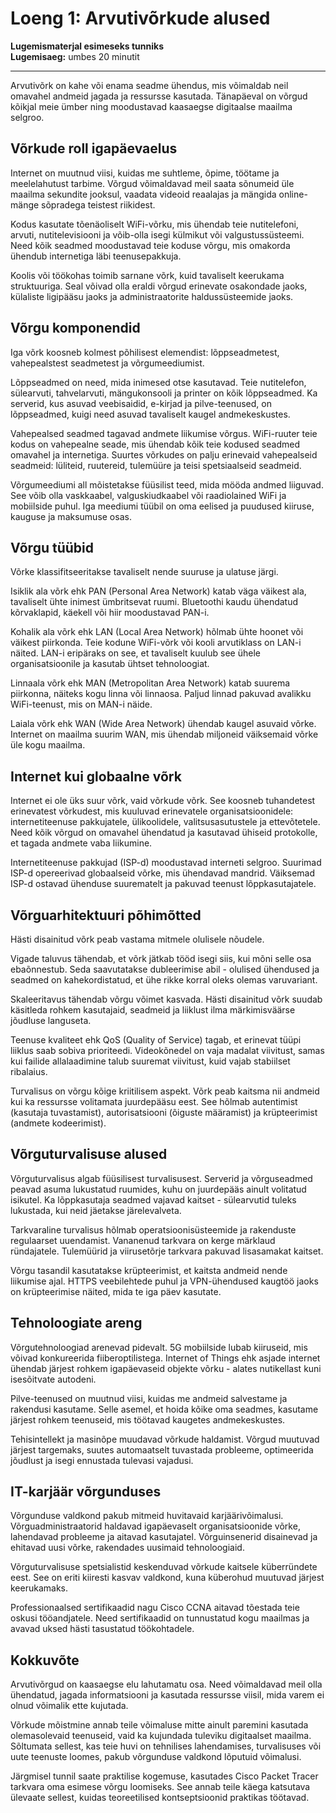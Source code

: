 # Loeng 1: Arvutivõrkude alused

**Lugemismaterjal esimeseks tunniks**  
**Lugemisaeg:** umbes 20 minutit

---

Arvutivõrk on kahe või enama seadme ühendus, mis võimaldab neil omavahel andmeid jagada ja ressursse kasutada. Tänapäeval on võrgud kõikjal meie ümber ning moodustavad kaasaegse digitaalse maailma selgroo.

## Võrkude roll igapäevaelus

Internet on muutnud viisi, kuidas me suhtleme, õpime, töötame ja meelelahutust tarbime. Võrgud võimaldavad meil saata sõnumeid üle maailma sekundite jooksul, vaadata videoid reaalajas ja mängida online-mänge sõpradega teistest riikidest.

Kodus kasutate tõenäoliselt WiFi-võrku, mis ühendab teie nutitelefoni, arvuti, nutitelevisiooni ja võib-olla isegi külmikut või valgustussüsteemi. Need kõik seadmed moodustavad teie koduse võrgu, mis omakorda ühendub internetiga läbi teenusepakkuja.

Koolis või töökohas toimib sarnane võrk, kuid tavaliselt keerukama struktuuriga. Seal võivad olla eraldi võrgud erinevate osakondade jaoks, külaliste ligipääsu jaoks ja administraatorite haldussüsteemide jaoks.

## Võrgu komponendid

Iga võrk koosneb kolmest põhilisest elemendist: lõppseadmetest, vahepealstest seadmetest ja võrgumeediumist.

Lõppseadmed on need, mida inimesed otse kasutavad. Teie nutitelefon, sülearvuti, tahvelarvuti, mängukonsooli ja printer on kõik lõppseadmed. Ka serverid, kus asuvad veebisaidid, e-kirjad ja pilve-teenused, on lõppseadmed, kuigi need asuvad tavaliselt kaugel andmekeskustes.

Vahepealsed seadmed tagavad andmete liikumise võrgus. WiFi-ruuter teie kodus on vahepealne seade, mis ühendab kõik teie kodused seadmed omavahel ja internetiga. Suurtes võrkudes on palju erinevaid vahepealseid seadmeid: lüliteid, ruutereid, tulemüüre ja teisi spetsiaalseid seadmeid.

Võrgumeediumi all mõistetakse füüsilist teed, mida mööda andmed liiguvad. See võib olla vaskkaabel, valguskiudkaabel või raadiolained WiFi ja mobiilside puhul. Iga meediumi tüübil on oma eelised ja puudused kiiruse, kauguse ja maksumuse osas.

## Võrgu tüübid

Võrke klassifitseeritakse tavaliselt nende suuruse ja ulatuse järgi.

Isiklik ala võrk ehk PAN (Personal Area Network) katab väga väikest ala, tavaliselt ühte inimest ümbritsevat ruumi. Bluetoothi kaudu ühendatud kõrvaklapid, käekell või hiir moodustavad PAN-i.

Kohalik ala võrk ehk LAN (Local Area Network) hõlmab ühte hoonet või väikest piirkonda. Teie kodune WiFi-võrk või kooli arvutiklass on LAN-i näited. LAN-i eripäraks on see, et tavaliselt kuulub see ühele organisatsioonile ja kasutab ühtset tehnoloogiat.

Linnaala võrk ehk MAN (Metropolitan Area Network) katab suurema piirkonna, näiteks kogu linna või linnaosa. Paljud linnad pakuvad avalikku WiFi-teenust, mis on MAN-i näide.

Laiala võrk ehk WAN (Wide Area Network) ühendab kaugel asuvaid võrke. Internet on maailma suurim WAN, mis ühendab miljoneid väiksemaid võrke üle kogu maailma.

## Internet kui globaalne võrk

Internet ei ole üks suur võrk, vaid võrkude võrk. See koosneb tuhandetest erinevatest võrkudest, mis kuuluvad erinevatele organisatsioonidele: internetiteenuse pakkujatele, ülikoolidele, valitsusasutustele ja ettevõtetele. Need kõik võrgud on omavahel ühendatud ja kasutavad ühiseid protokolle, et tagada andmete vaba liikumine.

Internetiteenuse pakkujad (ISP-d) moodustavad interneti selgroo. Suurimad ISP-d opereerivad globaalseid võrke, mis ühendavad mandrid. Väiksemad ISP-d ostavad ühenduse suurematelt ja pakuvad teenust lõppkasutajatele.

## Võrguarhitektuuri põhimõtted

Hästi disainitud võrk peab vastama mitmele olulisele nõudele.

Vigade taluvus tähendab, et võrk jätkab tööd isegi siis, kui mõni selle osa ebaõnnestub. Seda saavutatakse dubleerimise abil - olulised ühendused ja seadmed on kahekordistatud, et ühe rikke korral oleks olemas varuvariant.

Skaleeritavus tähendab võrgu võimet kasvada. Hästi disainitud võrk suudab käsitleda rohkem kasutajaid, seadmeid ja liiklust ilma märkimisväärse jõudluse languseta.

Teenuse kvaliteet ehk QoS (Quality of Service) tagab, et erinevat tüüpi liiklus saab sobiva prioriteedi. Videokõnedel on vaja madalat viivitust, samas kui failide allalaadimine talub suuremat viivitust, kuid vajab stabiilset ribalaius.

Turvalisus on võrgu kõige kriitilisem aspekt. Võrk peab kaitsma nii andmeid kui ka ressursse volitamata juurdepääsu eest. See hõlmab autentimist (kasutaja tuvastamist), autorisatsiooni (õiguste määramist) ja krüpteerimist (andmete kodeerimist).

## Võrguturvalisuse alused

Võrguturvalisus algab füüsilisest turvalisusest. Serverid ja võrguseadmed peavad asuma lukustatud ruumides, kuhu on juurdepääs ainult volitatud isikutel. Ka lõppkasutaja seadmed vajavad kaitset - sülearvutid tuleks lukustada, kui neid jäetakse järelevalveta.

Tarkvaraline turvalisus hõlmab operatsioonisüsteemide ja rakenduste regulaarset uuendamist. Vananenud tarkvara on kerge märklaud ründajatele. Tulemüürid ja viirusetõrje tarkvara pakuvad lisasamakat kaitset.

Võrgu tasandil kasutatakse krüpteerimist, et kaitsta andmeid nende liikumise ajal. HTTPS veebilehtede puhul ja VPN-ühendused kaugtöö jaoks on krüpteerimise näited, mida te iga päev kasutate.

## Tehnoloogiate areng

Võrgutehnoloogiad arenevad pidevalt. 5G mobiilside lubab kiiruseid, mis võivad konkureerida fiiberoptilistega. Internet of Things ehk asjade internet ühendab järjest rohkem igapäevaseid objekte võrku - alates nutikellast kuni isesõitvate autodeni.

Pilve-teenused on muutnud viisi, kuidas me andmeid salvestame ja rakendusi kasutame. Selle asemel, et hoida kõike oma seadmes, kasutame järjest rohkem teenuseid, mis töötavad kaugetes andmekeskustes.

Tehisintellekt ja masinõpe muudavad võrkude haldamist. Võrgud muutuvad järjest targemaks, suutes automaatselt tuvastada probleeme, optimeerida jõudlust ja isegi ennustada tulevasi vajadusi.

## IT-karjäär võrgunduses

Võrgunduse valdkond pakub mitmeid huvitavaid karjäärivõimalusi. Võrguadministraatorid haldavad igapäevaselt organisatsioonide võrke, lahendavad probleeme ja aitavad kasutajatel. Võrguinsenerid disainevad ja ehitavad uusi võrke, rakendades uusimaid tehnoloogiaid.

Võrguturvalisuse spetsialistid keskenduvad võrkude kaitsele küberründete eest. See on eriti kiiresti kasvav valdkond, kuna küberohud muutuvad järjest keerukamaks.

Professionaalsed sertifikaadid nagu Cisco CCNA aitavad tõestada teie oskusi tööandjatele. Need sertifikaadid on tunnustatud kogu maailmas ja avavad uksed hästi tasustatud töökohtadele.

## Kokkuvõte

Arvutivõrgud on kaasaegse elu lahutamatu osa. Need võimaldavad meil olla ühendatud, jagada informatsiooni ja kasutada ressursse viisil, mida varem ei olnud võimalik ette kujutada.

Võrkude mõistmine annab teile võimaluse mitte ainult paremini kasutada olemasolevaid teenuseid, vaid ka kujundada tuleviku digitaalset maailma. Sõltumata sellest, kas teie huvi on tehnilises lahendamises, turvalisuses või uute teenuste loomes, pakub võrgunduse valdkond lõputuid võimalusi.

Järgmisel tunnil saate praktilise kogemuse, kasutades Cisco Packet Tracer tarkvara oma esimese võrgu loomiseks. See annab teile käega katsutava ülevaate sellest, kuidas teoreetilised kontseptsioonid praktikas töötavad.